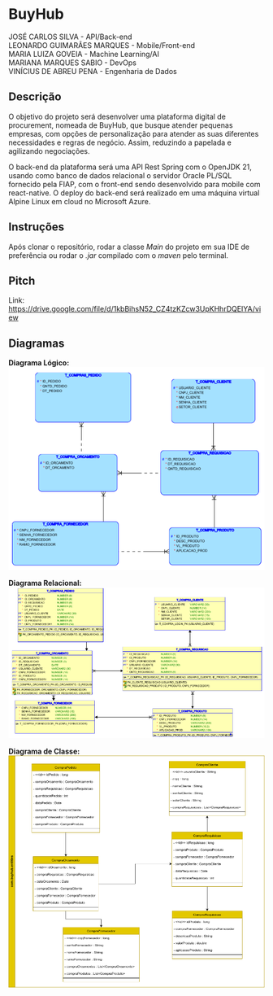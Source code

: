 # BuyHub

JOSÉ CARLOS SILVA - API/Back-end  
LEONARDO GUIMARÃES MARQUES - Mobile/Front-end  
MARIA LUIZA GOVEIA - Machine Learning/AI  
MARIANA MARQUES SABIO - DevOps  
VINÍCIUS DE ABREU PENA - Engenharia de Dados  

## Descrição

O objetivo do projeto será desenvolver uma plataforma digital de procurement, nomeada de BuyHub, que busque atender pequenas empresas, com opções de personalização para atender as suas diferentes necessidades e regras de negócio. Assim, reduzindo a papelada e agilizando negociações.  

O back-end da plataforma será uma API Rest Spring com o OpenJDK 21, usando como banco de dados relacional o servidor Oracle PL/SQL fornecido pela FIAP, com o front-end sendo desenvolvido para mobile com react-native. O deploy do back-end será realizado em uma máquina virtual Alpine Linux em cloud no Microsoft Azure.
## Instruções

Após clonar o repositório, rodar a classe _Main_ do projeto em sua IDE de preferência ou rodar o _.jar_ compilado com o _maven_ pelo terminal.

## Pitch

Link:
https://drive.google.com/file/d/1kbBihsN52_CZ4tzKZcw3UpKHhrDQEIYA/view

## Diagramas

**Diagrama Lógico:**  
![Diagrama Lógico](/assets/images/logico.png)

**Diagrama Relacional:**  
![Diagrama Relacional](/assets/images/relacional.png)

**Diagrama de Classe:**  
![Diagrama de Classe](/assets/images/classe.png)


